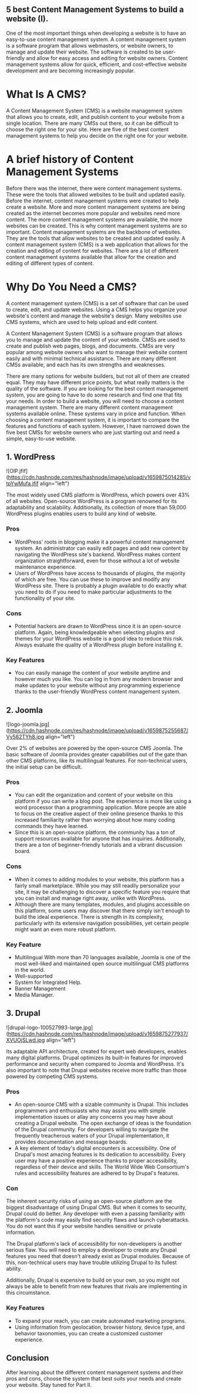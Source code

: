 ## 5 best Content Management Systems to build a website (I).


One of the most important things when developing a website is to have an easy-to-use content management system. A content management system is a software program that allows webmasters, or website owners, to manage and update their website. The software is created to be user-friendly and allow for easy access and editing for website owners. Content management systems allow for quick, efficient, and cost-effective website development and are becoming increasingly popular.


# What Is A CMS?

A Content Management System (CMS) is a website management system that allows you to create, edit, and publish content to your website from a single location. There are many CMSs out there, so it can be difficult to choose the right one for your site. Here are five of the best content management systems to help you decide on the right one for your website.

# A brief history of Content Management Systems

Before there was the internet, there were content management systems. These were the tools that allowed websites to be built and updated easily. Before the internet, content management systems were created to help create a website. More and more content management systems are being created as the internet becomes more popular and websites need more content. The more content management systems are available, the more websites can be created. This is why content management systems are so important. Content management systems are the backbone of websites. They are the tools that allow websites to be created and updated easily. A content management system (CMS) is a web application that allows for the creation and editing of content for websites. There are a lot of different content management systems available that allow for the creation and editing of different types of content.


# Why Do You Need a CMS?
A content management system (CMS) is a set of software that can be used to create, edit, and update websites. Using a CMS helps you organize your website's content and manage the website's design. Many websites use CMS systems, which are used to help upload and edit content.

A Content Management System (CMS) is a software program that allows you to manage and update the content of your website. CMSs are used to create and publish web pages, blogs, and documents. CMSs are very popular among website owners who want to manage their website content easily and with minimal technical assistance. There are many different CMSs available, and each has its own strengths and weaknesses. 

There are many options for website builders, but not all of them are created equal. They may have different price points, but what really matters is the quality of the software. If you are looking for the best content management system, you are going to have to do some research and find one that fits your needs. 
In order to build a website, you will need to choose a content management system. There are many different content management systems available online. These systems vary in price and function. When choosing a content management system, it is important to compare the features and functions of each system. However, I have narrowed down the five best CMSs for website owners who are just starting out and need a simple, easy-to-use website.


## 1. WordPress


![OIP.jfif](https://cdn.hashnode.com/res/hashnode/image/upload/v1659875014285/vtpYwMufa.jfif align="left")

The most widely used CMS platform is WordPress, which powers over 43% of all websites. Open-source WordPress is a program renowned for its adaptability and scalability. Additionally, its collection of more than 59,000 WordPress plugins enables users to build any kind of website.

### Pros

- WordPress' roots in blogging make it a powerful content management system. An administrator can easily edit pages and add new content by navigating the WordPress site's backend. WordPress makes content organization straightforward, even for those without a lot of website maintenance experience.
- Users of WordPress have access to thousands of plugins, the majority of which are free. You can use these to improve and modify any WordPress site. There is probably a plugin available to do exactly what you need to do if you need to make particular adjustments to the functionality of your site.

### Cons
- Potential hackers are drawn to WordPress since it is an open-source platform. Again, being knowledgeable when selecting plugins and themes for your WordPress website is a good idea to reduce this risk. Always evaluate the quality of a WordPress plugin before installing it.

### Key Features
- You can easily manage the content of your website anytime and however much you like. You can log in from any modern browser and make updates to your website without any programming experience thanks to the user-friendly WordPress content management system.

## 2. Joomla


![logo-joomla.jpg](https://cdn.hashnode.com/res/hashnode/image/upload/v1659875255687/Vy582TYh8.jpg align="left")

Over 2% of websites are powered by the open-source CMS Joomla. The basic software of Joomla provides greater capabilities out of the gate than other CMS platforms, like its multilingual features. For non-technical users, the initial setup can be difficult.

### Pros
- You can edit the organization and content of your website on this platform if you can write a blog post. The experience is more like using a word processor than a programming application. More people are able to focus on the creative aspect of their online presence thanks to this increased familiarity rather than worrying about how many coding commands they have learned.
- Since this is an open-source platform, the community has a ton of support resources available for anyone that has inquiries. Additionally, there are a ton of beginner-friendly tutorials and a vibrant discussion board.

### Cons
- When it comes to adding modules to your website, this platform has a fairly small marketplace. While you may still readily personalize your site, it may be challenging to discover a specific feature you require that you can install and manage right away, unlike with WordPress.
- Although there are many templates, modules, and plugins accessible on this platform, some users may discover that there simply isn't enough to build the ideal experience. There is strength in its complexity, particularly with its extensive navigation possibilities, yet certain people might want an even more robust platform.

### Key Feature
- Multilingual With more than 70 languages available, Joomla is one of the most well-liked and maintained open source multilingual CMS platforms in the world.
- Well-supported
- System for Integrated Help.
- Banner Management
- Media Manager.

## 3. Drupal


![drupal-logo-100527993-large.jpg](https://cdn.hashnode.com/res/hashnode/image/upload/v1659875277937/XVUOjSLwd.jpg align="left")

Its adaptable API architecture, created for expert web developers, enables many digital platforms. Drupal optimizes its built-in features for improved performance and security when compared to Joomla and WordPress. It's also important to note that Drupal websites receive more traffic than those powered by competing CMS systems.

### Pros
- An open-source CMS with a sizable community is Drupal. This includes programmers and enthusiasts who may assist you with simple implementation issues or allay any concerns you may have about creating a Drupal website. The open exchange of ideas is the foundation of the Drupal community. For developers willing to navigate the frequently treacherous waters of your Drupal implementation, it provides documentation and message boards.
- A key element of today's digital encounters is accessibility. One of Drupal's most amazing features is its dedication to accessibility. Every user may have a positive experience thanks to proper accessibility, regardless of their device and skills. The World Wide Web Consortium's rules and accessibility features are adhered to by Drupal's features.

### Con
The inherent security risks of using an open-source platform are the biggest disadvantage of using Drupal CMS. But when it comes to security, Drupal could do better. Any developer with even a passing familiarity with the platform's code may easily find security flaws and launch cyberattacks. You do not want this if your website handles sensitive or private information.

The Drupal platform's lack of accessibility for non-developers is another serious flaw. You will need to employ a developer to create any Drupal features you need that doesn't already exist as Drupal modules. Because of this, non-technical users may have trouble utilizing Drupal to its fullest ability.

Additionally, Drupal is expensive to build on your own, so you might not always be able to benefit from new features that rivals are implementing in this circumstance.

### Key Features
- To expand your reach, you can create automated marketing programs.
- Using information from geolocation, browser history, device type, and behavior taxonomies, you can create a customized customer experience.

## Conclusion
After learning about the different content management systems and their pros and cons, choose the system that best suits your needs and create your website. Stay tuned for Part II.